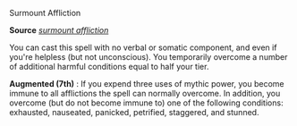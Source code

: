 Surmount Affliction

**Source** [_surmount affliction_](/pathfinderRPG/prd/ultimateMagic/spells/surmountAffliction.html#_surmount-affliction)

You can cast this spell with no verbal or somatic component, and even if you're helpless (but not unconscious). You temporarily overcome a number of additional harmful conditions equal to half your tier.

**Augmented (7th)** : If you expend three uses of mythic power, you become immune to all afflictions the spell can normally overcome. In addition, you overcome (but do not become immune to) one of the following conditions: exhausted, nauseated, panicked, petrified, staggered, and stunned.

